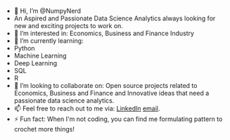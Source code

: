 - 👋 Hi, I’m @NumpyNerd
- An Aspired and Passionate Data Science Analytics always looking for new and exciting projects to work on.
- 👀 I’m interested in: Economics, Business and Finance Industry
- 🌱 I’m currently learning:
- Python
- Machine Learning
- Deep Learning
- SQL
- R
- 👯 I’m looking to collaborate on:
Open source projects related to Economics, Business and Finance and 
Innovative ideas that need a passionate data science analytics. 
- 📫 Feel free to reach out to me via:
[LinkedIn](www.linkedin.com/in/nurul-syuhada-wahiuddin)
[email](nerdnumpy@gmail.com).
- ⚡ Fun fact: When I'm not coding, you can find me formulating pattern to crochet more things!

